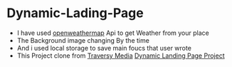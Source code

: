 # Dynamic-Lading-Page
- I have used [openweathermap](https://openweathermap.org/api) Api to get Weather from your place 
- The Background image changing By the time 
- And i used local storage to save main foucs that user wrote
- This Project clone from [Traversy Media](https://www.youtube.com/channel/UC29ju8bIPH5as8OGnQzwJyA) [Dynamic Landing Page Project](https://www.youtube.com/watch?v=fSTQzlprGLI&t=1772s&ab_channel=TraversyMedia)
